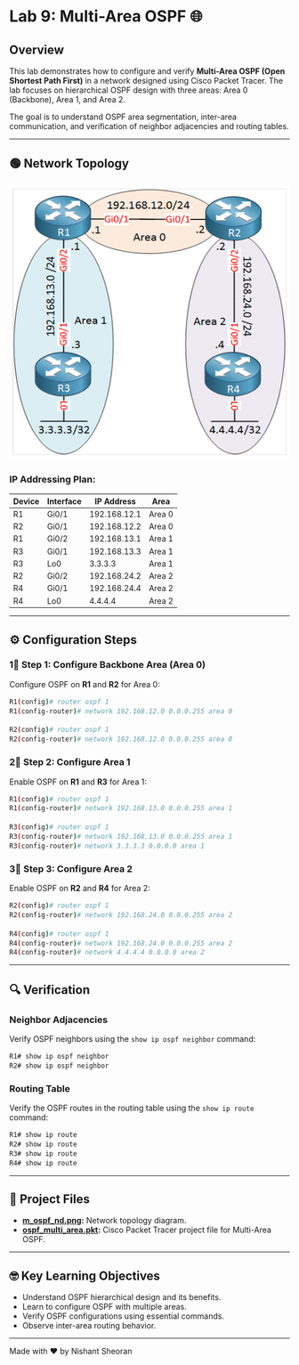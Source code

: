 # Lab 9: Multi-Area OSPF 🌐

## Overview

This lab demonstrates how to configure and verify **Multi-Area OSPF (Open Shortest Path First)** in a network designed using Cisco Packet Tracer. The lab focuses on hierarchical OSPF design with three areas: Area 0 (Backbone), Area 1, and Area 2.

The goal is to understand OSPF area segmentation, inter-area communication, and verification of neighbor adjacencies and routing tables.

---

## 🟢 Network Topology

![Multi-Area OSPF Topology](./m_ospf_nd.png)

### IP Addressing Plan:

| Device | Interface       | IP Address      | Area  |
|--------|-----------------|-----------------|-------|
| R1     | Gi0/1           | 192.168.12.1   | Area 0|
| R2     | Gi0/1           | 192.168.12.2   | Area 0|
| R1     | Gi0/2           | 192.168.13.1   | Area 1|
| R3     | Gi0/1           | 192.168.13.3   | Area 1|
| R3     | Lo0             | 3.3.3.3        | Area 1|
| R2     | Gi0/2           | 192.168.24.2   | Area 2|
| R4     | Gi0/1           | 192.168.24.4   | Area 2|
| R4     | Lo0             | 4.4.4.4        | Area 2|

---

## ⚙️ Configuration Steps

### 1⃣ Step 1: Configure Backbone Area (Area 0)

Configure OSPF on **R1** and **R2** for Area 0:

```bash
R1(config)# router ospf 1
R1(config-router)# network 192.168.12.0 0.0.0.255 area 0

R2(config)# router ospf 1
R2(config-router)# network 192.168.12.0 0.0.0.255 area 0
```

### 2⃣ Step 2: Configure Area 1

Enable OSPF on **R1** and **R3** for Area 1:

```bash
R1(config)# router ospf 1
R1(config-router)# network 192.168.13.0 0.0.0.255 area 1

R3(config)# router ospf 1
R3(config-router)# network 192.168.13.0 0.0.0.255 area 1
R3(config-router)# network 3.3.3.3 0.0.0.0 area 1
```

### 3⃣ Step 3: Configure Area 2

Enable OSPF on **R2** and **R4** for Area 2:

```bash
R2(config)# router ospf 1
R2(config-router)# network 192.168.24.0 0.0.0.255 area 2

R4(config)# router ospf 1
R4(config-router)# network 192.168.24.0 0.0.0.255 area 2
R4(config-router)# network 4.4.4.4 0.0.0.0 area 2
```

---

## 🔍 Verification

### Neighbor Adjacencies

Verify OSPF neighbors using the `show ip ospf neighbor` command:

```bash
R1# show ip ospf neighbor
R2# show ip ospf neighbor
```

### Routing Table

Verify the OSPF routes in the routing table using the `show ip route` command:

```bash
R1# show ip route
R2# show ip route
R3# show ip route
R4# show ip route
```

---

## 📂 Project Files

- **[m_ospf_nd.png](./m_ospf_nd.png):** Network topology diagram.
- **[ospf_multi_area.pkt](./ospf_multi_area.pkt):** Cisco Packet Tracer project file for Multi-Area OSPF.

---

## 🤓 Key Learning Objectives

- Understand OSPF hierarchical design and its benefits.
- Learn to configure OSPF with multiple areas.
- Verify OSPF configurations using essential commands.
- Observe inter-area routing behavior.

---

Made with ❤️ by Nishant Sheoran
